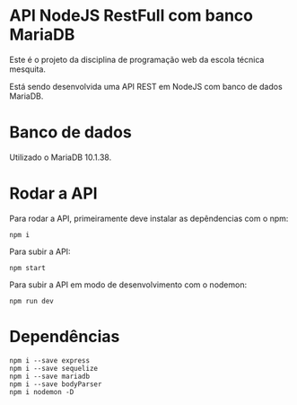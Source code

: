 # API NodeJS RestFull com banco MariaDB

Este é o projeto da disciplina de programação web da escola técnica mesquita.

Está sendo desenvolvida uma API REST em NodeJS com banco de dados MariaDB.

# Banco de dados

Utilizado o MariaDB 10.1.38.

# Rodar a API

Para rodar a API, primeiramente deve instalar as depêndencias com o npm:

`npm i`

Para subir a API:

`npm start`

Para subir a API em modo de desenvolvimento com o nodemon:

`npm run dev`

# Dependências

```
npm i --save express
npm i --save sequelize
npm i --save mariadb
npm i --save bodyParser
npm i nodemon -D
```
